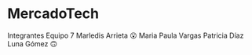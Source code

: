 # MercadoTech

Integrantes Equipo 7 
Marledis Arrieta :open_mouth:
Maria Paula Vargas
Patricia Díaz
Luna Gómez :upside_down_face:
